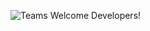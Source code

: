 ![Teams](https://user-images.githubusercontent.com/48793401/134935840-95c5e3fe-3684-4555-94c7-2730025acace.png)
Welcome Developers!
